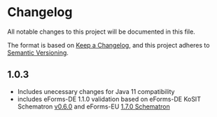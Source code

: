 # Changelog

All notable changes to this project will be documented in this file.

The format is based on [Keep a Changelog](https://keepachangelog.com/en/1.0.0/),
and this project adheres to [Semantic Versioning](https://semver.org/spec/v2.0.0.html).

## 1.0.3

- Includes unecessary changes for Java 11 compatibility
- includes eForms-DE 1.1.0 validation based on eForms-DE KoSIT Schematron [v0.6.0](https://projekte.kosit.org/eforms/eforms-de-schematron/-/releases/v0.6.0) and eForms-EU [1.7.0 Schematron](https://github.com/OP-TED/eForms-SDK/tree/1.7.0/schematrons/static)